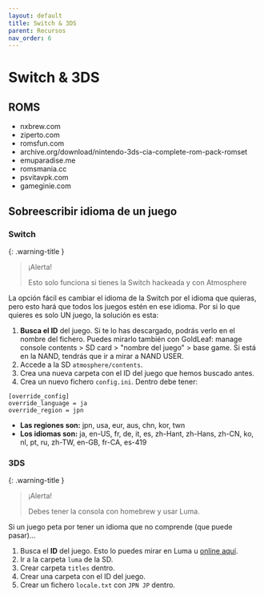 ```yaml
---
layout: default
title: Switch & 3DS
parent: Recursos
nav_order: 6
---
```


# Switch & 3DS

## ROMS

- nxbrew.com
- ziperto.com
- romsfun.com
- archive.org/download/nintendo-3ds-cia-complete-rom-pack-romset
- emuparadise.me
- romsmania.cc
- psvitavpk.com
- gameginie.com

## Sobreescribir idioma de un juego

### Switch

{: .warning-title }
> ¡Alerta!
>
> Esto solo funciona si tienes la Switch hackeada y con Atmosphere

La opción fácil es cambiar el idioma de la Switch por el idioma que quieras, pero esto hará que todos los juegos estén en ese idioma. Por si lo que quieres es solo UN juego, la solución es esta:

1. **Busca el ID** del juego. Si te lo has descargado, podrás verlo en el nombre del fichero. Puedes mirarlo también con GoldLeaf: manage console contents > SD card > "nombre del juego" > base game. Si está en la NAND, tendrás que ir a mirar a NAND USER.
2. Accede a la SD `atmosphere/contents`.
3. Crea una nueva carpeta con el ID del juego que hemos buscado antes.
4. Crea un nuevo fichero `config.ini`. Dentro debe tener:

```
[override_config] 
override_language = ja 
override_region = jpn
```

- **Las regiones son:** jpn, usa, eur, aus, chn, kor, twn
- **Los idiomas son:** ja, en-US, fr, de, it, es, zh-Hant, zh-Hans, zh-CN, ko, nl, pt, ru, zh-TW, en-GB, fr-CA, es-419

### 3DS

{: .warning-title }
> ¡Alerta!
>
> Debes tener la consola con homebrew y usar Luma.

Si un juego peta por tener un idioma que no comprende (que puede pasar)…

1. Busca el **ID** del juego. Esto lo puedes mirar en Luma u [online aquí](http://3dsdb.com/).
2. Ir a la carpeta `luma` de la SD.
3. Crear carpeta `titles` dentro.
4. Crear una carpeta con el ID del juego.
5. Crear un fichero `locale.txt` con `JPN JP` dentro.

